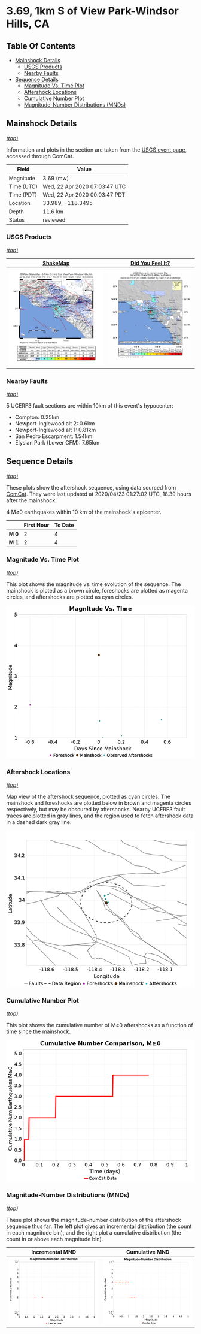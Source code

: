 # 3.69, 1km S of View Park-Windsor Hills, CA

## Table Of Contents

* [Mainshock Details](#mainshock-details)
  * [USGS Products](#usgs-products)
  * [Nearby Faults](#nearby-faults)
* [Sequence Details](#sequence-details)
  * [Magnitude Vs. Time Plot](#magnitude-vs-time-plot)
  * [Aftershock Locations](#aftershock-locations)
  * [Cumulative Number Plot](#cumulative-number-plot)
  * [Magnitude-Number Distributions (MNDs)](#magnitude-number-distributions-mnds)

## Mainshock Details
*[(top)](#table-of-contents)*

Information and plots in the section are taken from the [USGS event page](https://earthquake.usgs.gov/earthquakes/eventpage/ci39400304), accessed through ComCat.

| Field | Value |
|-----|-----|
| Magnitude | 3.69 (mw) |
| Time (UTC) | Wed, 22 Apr 2020 07:03:47 UTC |
| Time (PDT) | Wed, 22 Apr 2020 00:03:47 PDT |
| Location | 33.989, -118.3495 |
| Depth | 11.6 km |
| Status | reviewed |

### USGS Products
*[(top)](#table-of-contents)*

| <center>**[ShakeMap](https://earthquake.usgs.gov/earthquakes/eventpage/ci39400304/shakemap/)**</center> | <center>**[Did You Feel It?](https://earthquake.usgs.gov/earthquakes/eventpage/ci39400304/dyfi/)**</center> |
|-----|-----|
| ![ShakeMap](resources/ci39400304_shakemap.jpg) | ![DYFI](resources/ci39400304_dyfi.jpg) |

### Nearby Faults
*[(top)](#table-of-contents)*


5 UCERF3 fault sections are within 10km of this event's hypocenter:

* Compton: 0.25km
* Newport-Inglewood alt 2: 0.6km
* Newport-Inglewood alt 1: 0.81km
* San Pedro Escarpment: 1.54km
* Elysian Park (Lower CFM): 7.65km
## Sequence Details
*[(top)](#table-of-contents)*

These plots show the aftershock sequence, using data sourced from [ComCat](https://earthquake.usgs.gov/data/comcat/). They were last updated at 2020/04/23 01:27:02 UTC, 18.39 hours after the mainshock.

4 M&ge;0 earthquakes within 10 km of the mainshock's epicenter.


|  | First Hour | To Date |
|-----|-----|-----|
| **M 0** | 2 | 4 |
| **M 1** | 2 | 4 |
### Magnitude Vs. Time Plot
*[(top)](#table-of-contents)*

This plot shows the magnitude vs. time evolution of the sequence. The mainshock is ploted as a brown circle, foreshocks are plotted as magenta circles, and aftershocks are plotted as cyan circles.

![Mag vs Time Plot](resources/aftershocks_mag_vs_time.png)

### Aftershock Locations
*[(top)](#table-of-contents)*

Map view of the aftershock sequence, plotted as cyan circles. The mainshock  and foreshocks are plotted below in brown and magenta circles respectively, but may be obscured by aftershocks. Nearby UCERF3 fault traces are plotted in gray lines, and the region used to fetch aftershock data in a dashed dark gray line.

![First Day](resources/map_to_date.png)

### Cumulative Number Plot
*[(top)](#table-of-contents)*

This plot shows the cumulative number of M&ge;0 aftershocks as a function of time since the mainshock.

![Time Func](resources/aftershocks_vs_time.png)

### Magnitude-Number Distributions (MNDs)
*[(top)](#table-of-contents)*

These plot shows the magnitude-number distribution of the aftershock sequence thus far. The left plot gives an incremental distribution (the count in each magnitude bin), and the right plot a cumulative distribution (the count in or above each magnitude bin).

| Incremental MND | Cumulative MND |
|-----|-----|
| ![Incremental](resources/aftershocks_mag_num_incremental.png) | ![Cumulative](resources/aftershocks_mag_num_cumulative.png) |


